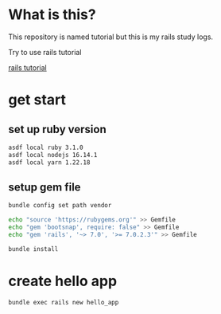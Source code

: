 # What is this?

This repository is named tutorial but this is my rails study logs.

Try to use rails tutorial

[rails tutorial](https://railstutorial.jp/chapters/beginning?version=6.0)

# get start

## set up ruby version

```bash
asdf local ruby 3.1.0
asdf local nodejs 16.14.1
asdf local yarn 1.22.18
```

## setup gem file

```bash
bundle config set path vendor

echo "source 'https://rubygems.org'" >> Gemfile
echo "gem 'bootsnap', require: false" >> Gemfile
echo "gem 'rails', '~> 7.0', '>= 7.0.2.3'" >> Gemfile

bundle install
```

# create hello app

```bash
bundle exec rails new hello_app
```
